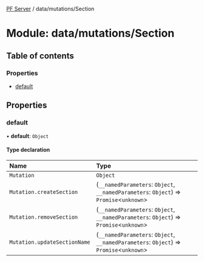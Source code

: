 [PF Server](../README.md) / data/mutations/Section

# Module: data/mutations/Section

## Table of contents

### Properties

- [default](data_mutations_Section.md#default)

## Properties

### default

• **default**: `Object`

#### Type declaration

| Name | Type |
| :------ | :------ |
| `Mutation` | `Object` |
| `Mutation.createSection` | (`__namedParameters`: `Object`, `__namedParameters`: `Object`) => `Promise`<`unknown`\> |
| `Mutation.removeSection` | (`__namedParameters`: `Object`, `__namedParameters`: `Object`) => `Promise`<`unknown`\> |
| `Mutation.updateSectionName` | (`__namedParameters`: `Object`, `__namedParameters`: `Object`) => `Promise`<`unknown`\> |
